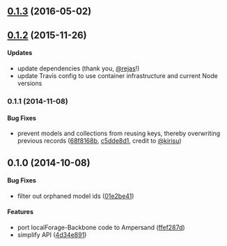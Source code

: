 <a name="0.1.3"></a>
## [0.1.3](https://github.com/rejas/ampersand-sync-localforage/compare/v0.1.2...v0.1.3) (2016-05-02)



<a name="0.1.2"></a>
## [0.1.2](https://github.com/garrettn/ampersand-sync-localforage/compare/v0.1.1...v0.1.2) (2015-11-26)

#### Updates

  * update dependencies (thank you, [@rejas](https://github.com/rejas)!)
  * update Travis config to use container infrastructure and current Node versions



<a name="0.1.1"></a>
### 0.1.1 (2014-11-08)


#### Bug Fixes

  * prevent models and collections from reusing keys, thereby overwriting previous records ([68f8168b](https://github.com/garrettn/ampersand-sync-localforage/commit/68f8168bff8b402bc45fca6f7fe2855507ce3028), [c5dde8d1](https://github.com/garrettn/ampersand-sync-localforage/commit/c5dde8d1c5bf0ea03a0b59448eece753e1fc9662), credit to [@kirisu](https://github.com/kirisu))

<a name="0.1.0"></a>
## 0.1.0 (2014-10-08)


#### Bug Fixes

* filter out orphaned model ids ([01e2be41](https://github.com/garrettn/ampersand-sync-localforage/commit/01e2be412183b60066f0bb849979b6175d888b40))


#### Features

* port localForage-Backbone code to Ampersand ([ffef287d](https://github.com/garrettn/ampersand-sync-localforage/commit/ffef287d7a12bb3a33efcaebef4393bd88eaee44))
* simplify API ([4d34e891](https://github.com/garrettn/ampersand-sync-localforage/commit/4d34e891b79f01df9dc16b577e85e8fb334541da))
